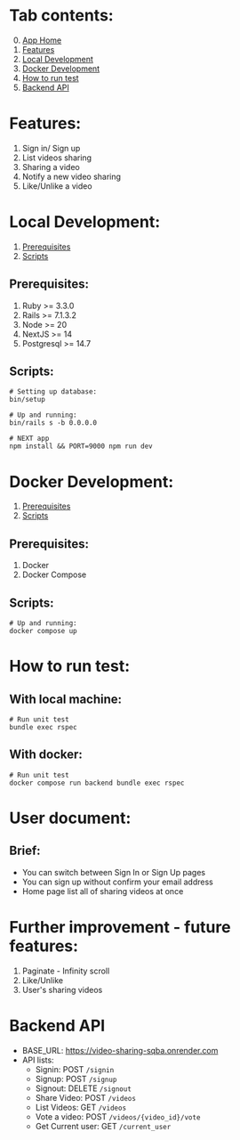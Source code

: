 # Tab contents:
0. [App Home](https://video-sharing-blush.vercel.app/signin)
1. [Features](#features)
2. [Local Development](#local-development)
3. [Docker Development](#docker-development)
4. [How to run test](#how-to-run-test)
5. [Backend API](#backend-API)

# Features:
1. Sign in/ Sign up
2. List videos sharing
3. Sharing a video
4. Notify a new video sharing
5. Like/Unlike a video

# Local Development:
1. [Prerequisites](#prerequisites)
2. [Scripts](#scripts)

## Prerequisites:
1. Ruby >= 3.3.0
2. Rails >= 7.1.3.2
3. Node >= 20
4. NextJS >= 14
5. Postgresql >= 14.7

## Scripts:
    # Setting up database:
    bin/setup

    # Up and running:
    bin/rails s -b 0.0.0.0

    # NEXT app
    npm install && PORT=9000 npm run dev
# Docker Development:
1. [Prerequisites](#prerequisites-1)
2. [Scripts](#scripts-1)

## Prerequisites:
1. Docker
2. Docker Compose

## Scripts:
    # Up and running:
    docker compose up

# How to run test:
## With local machine:
    # Run unit test
    bundle exec rspec
## With docker:
    # Run unit test
    docker compose run backend bundle exec rspec

# User document:

## Brief:
- You can switch between Sign In or Sign Up pages
- You can sign up without confirm your email address
- Home page list all of sharing videos at once

# Further improvement - future features:
1. Paginate - Infinity scroll
2. Like/Unlike
3. User's sharing videos

# Backend API
- BASE_URL: https://video-sharing-sqba.onrender.com
- API lists:
  - Signin: POST `/signin`
  - Signup: POST `/signup`
  - Signout: DELETE `/signout`
  - Share Video: POST `/videos`
  - List Videos: GET `/videos`
  - Vote a video: POST `/videos/{video_id}/vote`
  - Get Current user: GET `/current_user`
